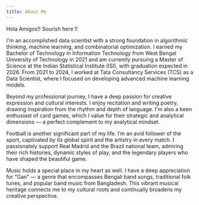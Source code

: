 ```yaml
---
title: About Me
---
```

Hola Amigos!! Sourish here !!

I'm an accomplished data scientist with a strong foundation in algorithmic thinking, machine learning, and combinatorial optimization. I earned my Bachelor of Technology in Information Technology from West Bengal University of Technology in 2021 and am currently pursuing a Master of Science at the Indian Statistical Institute (ISI), with graduation expected in 2026. From 2021 to 2024, I worked at Tata Consultancy Services (TCS) as a Data Scientist, where I focused on developing advanced machine learning models.

Beyond my professional journey, I have a deep passion for creative expression and cultural interests. I enjoy recitation and writing poetry, drawing inspiration from the rhythm and depth of language. I'm also a keen enthusiast of card games, which I value for their strategic and analytical dimensions — a perfect complement to my analytical mindset.

Football is another significant part of my life. I’m an avid follower of the sport, captivated by its global spirit and the artistry in every match. I passionately support Real Madrid and the Brazil national team, admiring their rich histories, dynamic styles of play, and the legendary players who have shaped the beautiful game.

Music holds a special place in my heart as well. I have a deep appreciation for “Gan” — a genre that encompasses Bengali band songs, traditional folk tunes, and popular band music from Bangladesh. This vibrant musical heritage connects me to my cultural roots and continually broadens my creative perspective.
